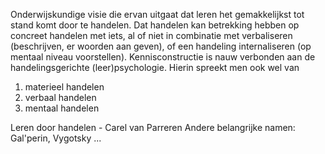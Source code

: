Onderwijskundige visie die ervan uitgaat dat leren het gemakkelijkst tot stand komt door te handelen. Dat handelen kan betrekking hebben op concreet handelen met iets, al of niet in combinatie met verbaliseren (beschrijven, er woorden aan geven), of een handeling internaliseren (op mentaal niveau voorstellen).
Kennisconstructie is nauw verbonden aan de handelingsgerichte (leer)psychologie.
Hierin spreekt men ook wel van 
1. materieel handelen
2. verbaal handelen
3. mentaal handelen


Leren door handelen  - Carel van Parreren
Andere belangrijke namen: Gal'perin, Vygotsky 
...
